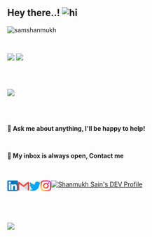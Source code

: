 ## Hey there..! <img src="https://user-images.githubusercontent.com/1303154/88677602-1635ba80-d120-11ea-84d8-d263ba5fc3c0.gif" width="34px" alt="hi">

<p align="left"> <img src=https://komarev.com/ghpvc/?username=samshanmukh alt=samshanmukh> </p>



<!--
**samshanmukh/samshanmukh** is a ✨ _special_ ✨ repository because its `README.md` (this file) appears on your GitHub profile.

Here are some ideas to get you started:

- 🔭 I’m currently working on ...
- 🌱 I’m currently learning ...
- 👯 I’m looking to collaborate on ...
- 🤔 I’m looking for help with ...
- 💬 Ask me about ...
- 📫 How to reach me: ...
- 😄 Pronouns: ...
- ⚡ Fun fact: ...
-->

<br>

<code><a href="https://flutter.dev/" target="_blank"><img height="50" src="https://www.vectorlogo.zone/logos/flutterio/flutterio-ar21.svg"></a></code>
<code><a href="https://aws.amazon.com/" target="_blank"><img height="50" src="https://www.vectorlogo.zone/logos/amazon_aws/amazon_aws-ar21.svg"></a></code>

<br>
<br>

![](https://github-readme-stats.vercel.app/api?username=samshanmukh&show_icons=true&hide_border=true)

<br>
<br>

**💬 Ask me about anything, I'll be happy to help!**

<br>

**💬 My inbox is always open, Contact me**

<br>
<br> 

<a href="https://in.linkedin.com/in/samshanmukh" target="_blank">
    <img align="left" alt="Shanmukh Sain | Linkedin" width="24px" src="https://github.com/samshanmukh/samshanmukh/blob/master/Linkedin.svg" />
</a>

<a href="mailto:shanmukhsain@gmail.com" target="_blank">
    <img align="left" alt="Shanmukh Sain | Gmail" width="26px" src="https://github.com/samshanmukh/samshanmukh/blob/master/Gmail.svg" />
</a>

<a href="https://twitter.com/samshanmukh" target="_blank">
    <img align="left" alt="Shanmukh Sain | Twitter" width="26px" src="https://github.com/samshanmukh/samshanmukh/blob/master/Twitter.svg" />
</a>

<a href="https://www.instagram.com/samshanmukh/" target="_blank">
    <img align="left" alt="Shanmukh Sain | Instagram" width="24px" src="https://github.com/samshanmukh/samshanmukh/blob/master/Instagram.svg"  />
</a>

<a href="https://dev.to/samshanmukh" target="_blank">
    <img src="https://d2fltix0v2e0sb.cloudfront.net/dev-badge.svg" alt="Shanmukh Sain's DEV Profile" height="30" width="30">
</a>

<br><br><br>

![](https://visitor-badge.glitch.me/badge?page_id=samshanmukh.samshanmukh)
